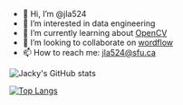 - 👋 Hi, I’m @jla524
- 👀 I’m interested in data engineering
- 🌱 I’m currently learning about [OpenCV][1]
- 💞️ I’m looking to collaborate on [wordflow][2]
- 📫 How to reach me: jla524@sfu.ca

![Jacky's GitHub stats][3]

[![Top Langs][4]][5]


[1]: https://airflow.apache.org
[2]: https://github.com/jla524/wordflow
[3]: https://github-readme-stats.vercel.app/api?username=jla524&count_private=true
[4]: https://github-readme-stats.vercel.app/api/top-langs/?username=jla524&langs_count=6&layout=compact&hide=jupyter%20notebook&exclude_repo=configuration
[5]: https://github.com/jla524/github-readme-stats
